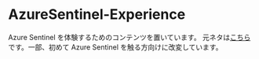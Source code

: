 # AzureSentinel-Experience

Azure Sentinel を体験するためのコンテンツを置いています。
元ネタは[こちら](https://github.com/Azure/Azure-Sentinel/tree/master/Solutions/Training/Azure-Sentinel-Training-Lab)です。一部、初めて Azure Sentinel を触る方向けに改変しています。
